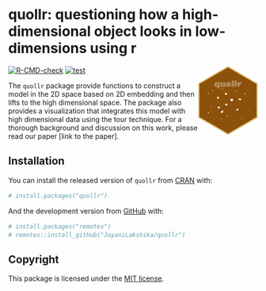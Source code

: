 
<!-- README.md is generated from README.Rmd. Please edit that file -->

# quollr: questioning how a high-dimensional object looks in low-dimensions using r

<img src="man/figures/logo.png" align="right" height="139" alt="" />

<!-- badges: start -->

[![R-CMD-check](https://github.com/JayaniLakshika/quollr/workflows/R-CMD-check/badge.svg)](https://github.com/JayaniLakshika/quollr/workflows/R-CMD-check)
[![test](https://github.com/JayaniLakshika/quollr/workflows/test-coverage.yaml/badge.svg)](https://github.com/JayaniLakshika/quollr/workflows/test-coverage.yaml)
<!-- badges: end -->

The `quollr` package provide functions to construct a model in the 2D
space based on 2D embedding and then lifts to the high dimensional
space. The package also provides a visualization that integrates this
model with high dimensional data using the tour technique. For a
thorough background and discussion on this work, please read our paper
\[link to the paper\].

## Installation

You can install the released version of `quollr` from
[CRAN](https://CRAN.R-project.org) with:

``` r
# install.packages("quollr")
```

And the development version from [GitHub](https://github.com/) with:

``` r
# install.packages("remotes")
# remotes::install_github("JayaniLakshika/quollr")
```

## Copyright

This package is licensed under the [MIT
license](https://github.com/JayaniLakshika/quollr/LICENSE.md).

